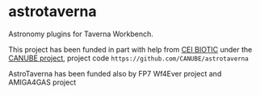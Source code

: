 astrotaverna
============




Astronomy plugins for Taverna Workbench. 

This project has been funded in part with help from [CEI BIOTIC](http://biotic.ugr.es) under the [CANUBE project](http://canube.wordpress.com), project code `https://github.com/CANUBE/astrotaverna`

AstroTaverna has been funded also by FP7 Wf4Ever project and AMIGA4GAS project 







